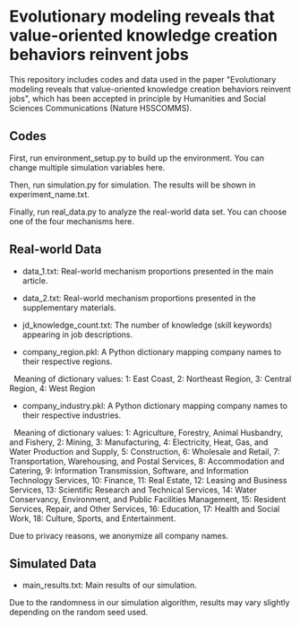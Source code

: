 # Evolutionary modeling reveals that value-oriented knowledge creation behaviors reinvent jobs

This repository includes codes and data used in the paper "Evolutionary modeling reveals that value-oriented knowledge creation behaviors reinvent jobs", which has been accepted in principle by Humanities and Social Sciences Communications (Nature HSSCOMMS).

## Codes

First, run environment_setup.py to build up the environment.
You can change multiple simulation variables here.

Then, run simulation.py for simulation.
The results will be shown in experiment_name.txt.

Finally, run real_data.py to analyze the real-world data set.
You can choose one of the four mechanisms here.

## Real-world Data

* data_1.txt: Real-world mechanism proportions presented in the main article.

* data_2.txt: Real-world mechanism proportions presented in the supplementary materials.

* jd_knowledge_count.txt: The number of knowledge (skill keywords) appearing in job descriptions.

* company_region.pkl: A Python dictionary mapping company names to their respective regions.

&nbsp; Meaning of dictionary values: 1: East Coast, 2: Northeast Region, 3: Central Region, 4: West Region

* company_industry.pkl: A Python dictionary mapping company names to their respective industries.

&nbsp; Meaning of dictionary values:
1: Agriculture, Forestry, Animal Husbandry, and Fishery,
2: Mining,
3: Manufacturing,
4: Electricity, Heat, Gas, and Water Production and Supply,
5: Construction,
6: Wholesale and Retail,
7: Transportation, Warehousing, and Postal Services,
8: Accommodation and Catering,
9: Information Transmission, Software, and Information Technology Services,
10: Finance,
11: Real Estate,
12: Leasing and Business Services,
13: Scientific Research and Technical Services,
14: Water Conservancy, Environment, and Public Facilities Management,
15: Resident Services, Repair, and Other Services,
16: Education,
17: Health and Social Work,
18: Culture, Sports, and Entertainment.

Due to privacy reasons, we anonymize all company names.


## Simulated Data

* main_results.txt: Main results of our simulation.

Due to the randomness in our simulation algorithm, results may vary slightly depending on the random seed used.

